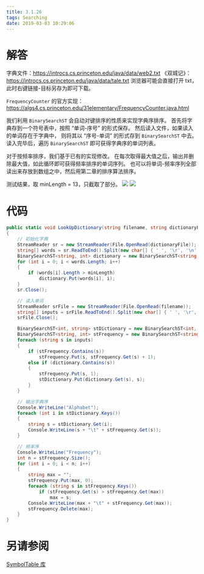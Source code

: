 ```yaml
---
title: 3.1.26
tags: Searching
date: 2019-03-03 10:29:06
---
```


# 解答

字典文件：<https://introcs.cs.princeton.edu/java/data/web2.txt>
《双城记》：<https://introcs.cs.princeton.edu/java/data/tale.txt>
浏览器可能会直接打开 txt，此时右键链接-目标另存为即可下载。

`FrequencyCounter` 的官方实现：<https://algs4.cs.princeton.edu/31elementary/FrequencyCounter.java.html>

我们利用 `BinarySearchST` 会自动对键排序的性质来实现字典序排序。
首先将字典存到一个符号表中，按照 “单词-序号” 的形式保存。
然后读入文件，如果读入的单词存在于字典中，
则将其以 “序号-单词” 的形式存到 `BinarySearchST` 中去。
读入完毕后，遍历 `BinarySearchST` 即可获得字典序的单词列表。

对于按频率排序，我们基于已有的实现修改。
在每次取得最大值之后，输出并删除最大值，如此循环即可获得频率排序的单词序列。
也可以将单词-频率序列全部读出来存放到数组之中，然后用第二章的排序算法排序。

测试结果，取 minLength = 13，只截取了部分。
![](./1.png)
![](./2.png)

# 代码

```csharp
public static void LookUpDictionary(string filename, string dictionaryFile, int minLength)
{
    // 初始化字典
    StreamReader sr = new StreamReader(File.OpenRead(dictionaryFile));
    string[] words = sr.ReadToEnd().Split(new char[] { ' ', '\r', '\n' }, StringSplitOptions.RemoveEmptyEntries);
    BinarySearchST<string, int> dictionary = new BinarySearchST<string, int>();
    for (int i = 0; i < words.Length; i++)
    {
        if (words[i].Length > minLength)
            dictionary.Put(words[i], i);
    }
    sr.Close();

    // 读入单词
    StreamReader srFile = new StreamReader(File.OpenRead(filename));
    string[] inputs = srFile.ReadToEnd().Split(new char[] { ' ', '\r', '\n' }, StringSplitOptions.RemoveEmptyEntries);
    srFile.Close();

    BinarySearchST<int, string> stDictionary = new BinarySearchST<int, string>();
    BinarySearchST<string, int> stFrequency = new BinarySearchST<string, int>();
    foreach (string s in inputs)
    {
        if (stFrequency.Contains(s))
            stFrequency.Put(s, stFrequency.Get(s) + 1);
        else if (dictionary.Contains(s))
        {
            stFrequency.Put(s, 1);
            stDictionary.Put(dictionary.Get(s), s);
        }
    }

    // 输出字典序
    Console.WriteLine("Alphabet");
    foreach (int i in stDictionary.Keys())
    {
        string s = stDictionary.Get(i);
        Console.WriteLine(s + "\t" + stFrequency.Get(s));
    }

    // 频率序
    Console.WriteLine("Frequency");
    int n = stFrequency.Size();
    for (int i = 0; i < n; i++)
    {
        string max = "";
        stFrequency.Put(max, 0);
        foreach (string s in stFrequency.Keys())
            if (stFrequency.Get(s) > stFrequency.Get(max))
                max = s;
        Console.WriteLine(max + "\t" + stFrequency.Get(max));
        stFrequency.Delete(max);
    }
}
```

# 另请参阅

[SymbolTable 库](https://alg4.ikesnowy.com/docs/api/SymbolTable.html)
